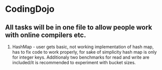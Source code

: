 # CodingDojo
## All tasks will be in one file to allow people work with online compilers etc.
1. HashMap - user gets basic, not working implementation of hash map, has to fix code to work properly, for sake of simplicity hash map is only for integer keys. Additionaly two benchmarks for read and write are included/it is recommended to experiment with bucket sizes.
